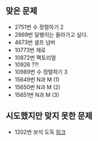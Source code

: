 ## 맞은 문제 
- 2751번 수 정렬하기 2
- 2869번 달팽이는 올라가고 싶다.
- 4673번 셀프 넘버
- 10773번 제로
- 10872번 팩토리얼
- 10926 ??!
- 10989번 수 정렬하기 3
- 15649번 N과 M (1)
- 15650번 N과 M (2)
- 15651번 N과 M (3)
## 시도했지만 맞지 못한 문제
- 1202번 보석 도둑 [링크](https://github.com/kd0547/study-beakjoon/tree/main/1202)
